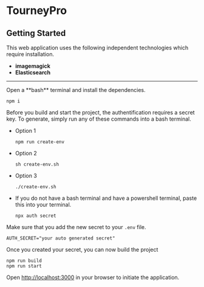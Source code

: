 # TourneyPro

## Getting Started
This web application uses the following independent technologies which require installation.
- **imagemagick**
- **Elasticsearch**

<hr></hr>
Open a **bash** terminal and install the dependencies.

```
npm i
``` 

Before you build and start the project, the authentification requires a secret key. To generate, simply run any of these commands into a bash terminal. 
* Option 1
    ```
    npm run create-env
    ```  
* Option 2
    ```
    sh create-env.sh
    ```
* Option 3 
    ```
    ./create-env.sh
    ```

* If you do not have a bash terminal and have a powershell terminal, paste this into your terminal. 
    ```
    npx auth secret
    ``` 
Make sure that you add the new secret to your `.env` file.
```
AUTH_SECRET="your auto generated secret"
```

Once you created your secret, you can now build the project
```
npm run build
npm run start
```

Open [http://localhost:3000](http://localhost:3000) in your browser to initiate the application.
